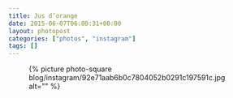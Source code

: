 ```yaml
---
title: Jus d’orange
date: 2015-06-07T06:00:31+00:00
layout: photopost
categories: ["photos", "instagram"]
tags: []
---
```


<figure class="photo photo--square">
  {% picture photo-square blog/instagram/92e71aab6b0c7804052b0291c197591c.jpg alt="" %}
</figure>


